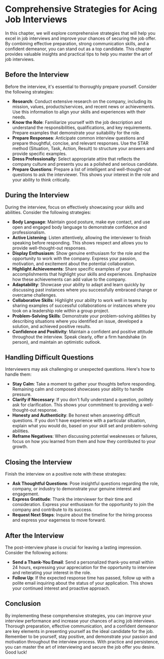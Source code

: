 Comprehensive Strategies for Acing Job Interviews
==========================================================

In this chapter, we will explore comprehensive strategies that will help you excel in job interviews and improve your chances of securing the job offer. By combining effective preparation, strong communication skills, and a confident demeanor, you can stand out as a top candidate. This chapter provides valuable insights and practical tips to help you master the art of job interviews.

Before the Interview
--------------------

Before the interview, it's essential to thoroughly prepare yourself. Consider the following strategies:

* **Research**: Conduct extensive research on the company, including its mission, values, products/services, and recent news or achievements. Use this information to align your skills and experiences with their needs.
* **Know the Role**: Familiarize yourself with the job description and understand the responsibilities, qualifications, and key requirements. Prepare examples that demonstrate your suitability for the role.
* **Prepare Responses**: Anticipate common interview questions and prepare thoughtful, concise, and relevant responses. Use the STAR method (Situation, Task, Action, Result) to structure your answers and provide specific examples.
* **Dress Professionally**: Select appropriate attire that reflects the company culture and presents you as a polished and serious candidate.
* **Prepare Questions**: Prepare a list of intelligent and well-thought-out questions to ask the interviewer. This shows your interest in the role and your ability to think critically.

During the Interview
--------------------

During the interview, focus on effectively showcasing your skills and abilities. Consider the following strategies:

* **Body Language**: Maintain good posture, make eye contact, and use open and engaged body language to demonstrate confidence and professionalism.
* **Active Listening**: Listen attentively, allowing the interviewer to finish speaking before responding. This shows respect and allows you to provide well-thought-out responses.
* **Display Enthusiasm**: Show genuine enthusiasm for the role and the opportunity to work with the company. Express your passion, motivation, and excitement about the potential collaboration.
* **Highlight Achievements**: Share specific examples of your accomplishments that highlight your skills and experiences. Emphasize how these achievements can add value to the company.
* **Adaptability**: Showcase your ability to adapt and learn quickly by discussing past instances where you successfully embraced change or overcame challenges.
* **Collaborative Skills**: Highlight your ability to work well in teams by sharing examples of successful collaborations or instances where you took on a leadership role within a group project.
* **Problem-Solving Skills**: Demonstrate your problem-solving abilities by describing situations where you identified an issue, developed a solution, and achieved positive results.
* **Confidence and Positivity**: Maintain a confident and positive attitude throughout the interview. Speak clearly, offer a firm handshake (in person), and maintain an optimistic outlook.

Handling Difficult Questions
----------------------------

Interviewers may ask challenging or unexpected questions. Here's how to handle them:

* **Stay Calm**: Take a moment to gather your thoughts before responding. Remaining calm and composed showcases your ability to handle pressure.
* **Clarify if Necessary**: If you don't fully understand a question, politely ask for clarification. This shows your commitment to providing a well-thought-out response.
* **Honesty and Authenticity**: Be honest when answering difficult questions. If you don't have experience with a particular situation, explain what you would do, based on your skill set and problem-solving abilities.
* **Reframe Negatives**: When discussing potential weaknesses or failures, focus on how you learned from them and how they contributed to your growth.

Closing the Interview
---------------------

Finish the interview on a positive note with these strategies:

* **Ask Thoughtful Questions**: Pose insightful questions regarding the role, company, or industry to demonstrate your genuine interest and engagement.
* **Express Gratitude**: Thank the interviewer for their time and consideration. Express your enthusiasm for the opportunity to join the company and contribute to its success.
* **Request Next Steps**: Inquire about the timeline for the hiring process and express your eagerness to move forward.

After the Interview
-------------------

The post-interview phase is crucial for leaving a lasting impression. Consider the following actions:

* **Send a Thank-You Email**: Send a personalized thank-you email within 24 hours, expressing your appreciation for the opportunity to interview and reiterating your interest in the role.
* **Follow Up**: If the expected response time has passed, follow up with a polite email inquiring about the status of your application. This shows your continued interest and proactive approach.

Conclusion
----------

By implementing these comprehensive strategies, you can improve your interview performance and increase your chances of acing job interviews. Thorough preparation, effective communication, and a confident demeanor are key elements in presenting yourself as the ideal candidate for the job. Remember to be yourself, stay positive, and demonstrate your passion and motivation throughout the interview process. With practice and persistence, you can master the art of interviewing and secure the job offer you desire. Good luck!
